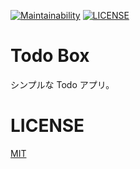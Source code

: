 [![Maintainability](https://api.codeclimate.com/v1/badges/70fbdf88732b84e0fee6/maintainability)](https://codeclimate.com/github/koki-develop/todo-box/maintainability)
[![LICENSE](https://img.shields.io/github/license/koki-develop/todo-box?style=plastic)](./LICENSE)

# Todo Box

シンプルな Todo アプリ。

# LICENSE

[MIT](./LICENSE)
